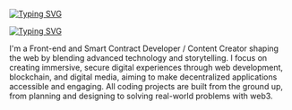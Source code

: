 <a href="https://git.io/typing-svg"><img src="https://readme-typing-svg.demolab.com?font=Fira+Code&pause=1000&color=8C3DF7&repeat=false&random=false&width=435&lines=John+Kupchanko" alt="Typing SVG" /></a>

<a href="https://git.io/typing-svg"><img src="https://readme-typing-svg.demolab.com?font=Fira+Code&pause=1000&color=302CF7&random=false&width=435&lines=Front+End+Developer;Smart+Contract+Developer;Content+Creator" alt="Typing SVG" /></a>

<p>I'm a Front-end and Smart Contract Developer / Content Creator shaping the web by blending advanced technology and storytelling. I focus on creating immersive, secure digital experiences through web development, blockchain, and digital media, aiming to make decentralized applications accessible and engaging. All coding projects are built from the ground up, from planning and designing to solving real-world problems with web3.</p>






